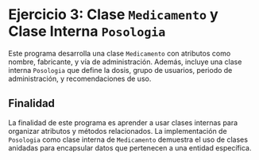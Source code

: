# Ejercicio 3: Clase `Medicamento` y Clase Interna `Posologia`

Este programa desarrolla una clase `Medicamento` con atributos como nombre, fabricante, y vía de administración. Además, incluye una clase interna `Posologia` que define la dosis, grupo de usuarios, periodo de administración, y recomendaciones de uso.

## Finalidad

La finalidad de este programa es aprender a usar clases internas para organizar atributos y métodos relacionados. 
La implementación de `Posologia` como clase interna de `Medicamento` demuestra el uso de clases anidadas para encapsular datos que pertenecen a una entidad específica.
